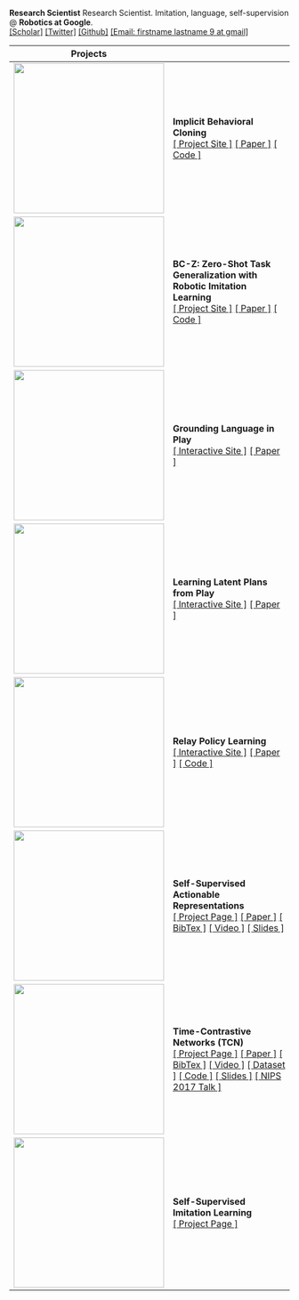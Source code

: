 **Research Scientist** Research Scientist. Imitation, language, self-supervision @ **Robotics at Google**. <br>
[[Scholar]](https://scholar.google.com/citations?user=CYWO-oAAAAAJ&hl=en) [[Twitter]](https://twitter.com/coreylynch) [[Github]](https://github.com/coreylynch) [[Email: firstname lastname 9 at gmail]]()

| Projects |  |
| ------------- | ------------- |
| <img src='docs/figs/ibc.gif' width='270'>  | **Implicit Behavioral Cloning**<br>[[ Project Site ]](https://implicitbc.github.io/) [[ Paper ]](https://arxiv.org/abs/2109.00137) [[ Code ]](https://github.com/google-research/ibc) |
| <img src='docs/figs/ibc.gif' width='270'>  | **BC-Z: Zero-Shot Task Generalization with Robotic Imitation Learning**<br>[[ Project Site ]](https://sites.google.com/corp/view/bc-z/home) [[ Paper ]](https://arxiv.org/abs/2202.02005) [[ Code ]](https://github.com/google-research/tensor2robot/tree/master/research/bcz) |
| <img src='docs/figs/playlang.gif' width='270'>  | **Grounding Language in Play**<br>[[ Interactive Site ]](https://language-play.github.io) [[ Paper ]](https://arxiv.org/abs/2005.07648) |
| <img src='docs/figs/lmp_8tasks.gif' width='270'>  | **Learning Latent Plans from Play**<br>[[ Interactive Site ]](https://learning-from-play.github.io) [[ Paper ]](https://arxiv.org/abs/1903.01973)|
| <img src='docs/figs/lmp_8tasks.gif' width='270'>  | **Relay Policy Learning**<br>[[ Interactive Site ]](https://https://relay-policy-learning.github.io) [[ Paper ]](https://arxiv.org/abs/1910.11956) [[ Code ]](https://github.com/google-research/relay-policy-learning)|
| <img src='docs/figs/cheetah.gif' width='270'>  | **Self-Supervised Actionable Representations**<br>[[ Project Page ]](https://sites.google.com/view/actionablerepresentations/) [[ Paper ]](https://arxiv.org/abs/1808.00928) [[ BibTex ]](https://github.com/sermanet/home/blob/master/docs/bib/Dwibedi2018Learning.bib) [[ Video ]](https://drive.google.com/file/d/1QkEnqApB7U7XvRBupfnysgdFMarhnwlP/view?usp=sharing) [[ Slides ]](https://docs.google.com/presentation/d/1okTa2eWg-BbjA7l1dHL8R_UWOmF5wSQ0HHm7A8NpvfM/edit?usp=sharing) |
| <img src='docs/figs/kuka_pouring_cropped.mov.gif' width='270'>  | **Time-Contrastive Networks (TCN)**<br>[[ Project Page ]](https://sermanet.github.io/imitate/) [[ Paper ]](https://arxiv.org/abs/1704.06888) [[ BibTex ]](https://github.com/sermanet/home/blob/master/docs/bib/Sermanet2017TCN.bib) [[ Video ]](https://www.youtube.com/watch?v=b1UTUQpxPSY) [[ Dataset ]](https://sites.google.com/site/brainrobotdata/home/multiview-pouring) [[ Code ]](https://github.com/tensorflow/models/tree/master/research/tcn) [[ Slides ]](https://docs.google.com/presentation/d/1EvWSbsFfnceBpN7yG1wnqM2LxySQ0Gi-wTx6QaoVekY/edit?usp=sharing) [[ NIPS 2017 Talk ]](https://vimeo.com/252185872) |
| <img src='docs/figs/pose_all.mov.gif' width='270'>  |  **Self-Supervised Imitation Learning**<br>[[ Project Page ]](https://sermanet.github.io/imitation/) |
